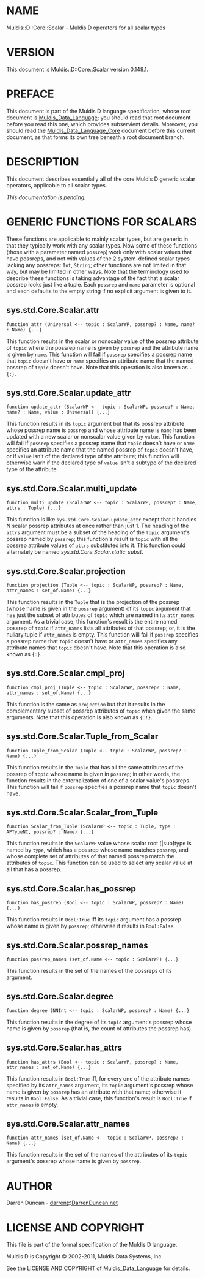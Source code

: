 # NAME

Muldis::D::Core::Scalar - Muldis D operators for all scalar types

# VERSION

This document is Muldis::D::Core::Scalar version 0.148.1.

# PREFACE

This document is part of the Muldis D language specification, whose root
document is [Muldis_Data_Language](Muldis_Data_Language.md); you should read that root document before
you read this one, which provides subservient details.  Moreover, you
should read the [Muldis_Data_Language_Core](Muldis_Data_Language_Core.md) document before this current
document, as that forms its own tree beneath a root document branch.

# DESCRIPTION

This document describes essentially all of the core Muldis D generic
scalar operators, applicable to all scalar types.

*This documentation is pending.*

# GENERIC FUNCTIONS FOR SCALARS

These functions are applicable to mainly scalar types, but are generic in
that they typically work with any scalar types.  Now some of these
functions (those with a parameter named `possrep`) work only with scalar
values that have possreps, and not with values of the 2 system-defined
scalar types lacking any possreps: `Int`, `String`; other functions are
not limited in that way, but may be limited in other ways.  Note that the
terminology used to describe these functions is taking advantage of the
fact that a scalar possrep looks just like a tuple.  Each `possrep`
and `name` parameter is optional and each defaults to the empty string if
no explicit argument is given to it.

## sys.std.Core.Scalar.attr

`function attr (Universal <-- topic : ScalarWP,
possrep? : Name, name? : Name) {...}`

This function results in the scalar or nonscalar value of the possrep
attribute of `topic` where the possrep name is given by `possrep` and the
attribute name is given by `name`.  This function will fail if `possrep`
specifies a possrep name that `topic` doesn't have or `name` specifies an
attribute name that the named possrep of `topic` doesn't have.  Note that
this operation is also known as `.{:}`.

## sys.std.Core.Scalar.update_attr

`function update_attr (ScalarWP <-- topic : ScalarWP, possrep? : Name,
name? : Name, value : Universal) {...}`

This function results in its `topic` argument but that its possrep
attribute whose possrep name is `possrep` and whose attribute name is
`name` has been updated with a new scalar or nonscalar value given by
`value`.  This function will fail if `possrep` specifies a possrep name
that `topic` doesn't have or `name` specifies an attribute name that the
named possrep of `topic` doesn't have, or if `value` isn't of the
declared type of the attribute; this function will otherwise warn if the
declared type of `value` isn't a subtype of the declared type of the
attribute.

## sys.std.Core.Scalar.multi_update

`function multi_update (ScalarWP <--
topic : ScalarWP, possrep? : Name, attrs : Tuple) {...}`

This function is like `sys.std.Core.Scalar.update_attr` except that it
handles N scalar possrep attributes at once rather than just 1.  The
heading of the `attrs` argument must be a subset of the heading of the
`topic` argument's possrep named by `possrep`; this function's result is
`topic` with all the possrep attribute values of `attrs` substituted into
it.  This function could alternately be named
*sys.std.Core.Scalar.static_subst*.

## sys.std.Core.Scalar.projection

`function projection (Tuple <-- topic : ScalarWP,
possrep? : Name, attr_names : set_of.Name) {...}`

This function results in the `Tuple` that is the projection of the
possrep (whose name is given in the `possrep` argument) of its `topic`
argument that has just the subset of attributes of `topic` which are named
in its `attr_names` argument.  As a trivial case, this function's result
is the entire named possrep of `topic` if `attr_names` lists all
attributes of that possrep; or, it is the nullary tuple if `attr_names` is
empty.  This function will fail if `possrep` specifies a possrep name that
`topic` doesn't have or `attr_names` specifies any attribute names that
`topic` doesn't have.  Note that this operation is also known as `{:}`.

## sys.std.Core.Scalar.cmpl_proj

`function cmpl_proj (Tuple <--
topic : ScalarWP, possrep? : Name, attr_names : set_of.Name) {...}`

This function is the same as `projection` but that it results in the
complementary subset of possrep attributes of `topic` when given the same
arguments.  Note that this operation is also known as `{:!}`.

## sys.std.Core.Scalar.Tuple_from_Scalar

`function Tuple_from_Scalar (Tuple <--
topic : ScalarWP, possrep? : Name) {...}`

This function results in the `Tuple` that has all the same attributes of
the possrep of `topic` whose name is given in `possrep`; in other words,
the function results in the externalization of one of a scalar value's
possreps.  This function will fail if `possrep` specifies a possrep name
that `topic` doesn't have.

## sys.std.Core.Scalar.Scalar_from_Tuple

`function Scalar_from_Tuple (ScalarWP <--
topic : Tuple, type : APTypeNC, possrep? : Name) {...}`

This function results in the `ScalarWP` value whose scalar root
[|sub]type is named by `type`, which has a possrep whose name matches
`possrep`, and whose complete set of attributes of that named possrep
match the attributes of `topic`.  This function can be used to select any
scalar value at all that has a possrep.

## sys.std.Core.Scalar.has_possrep

`function has_possrep (Bool <-- topic : ScalarWP,
possrep? : Name) {...}`

This function results in `Bool:True` iff its `topic` argument has a
possrep whose name is given by `possrep`; otherwise it results in
`Bool:False`.

## sys.std.Core.Scalar.possrep_names

`function possrep_names (set_of.Name <-- topic : ScalarWP) {...}`

This function results in the set of the names of the possreps of its
argument.

## sys.std.Core.Scalar.degree

`function degree (NNInt <-- topic : ScalarWP, possrep? : Name) {...}`

This function results in the degree of its `topic` argument's possrep
whose name is given by `possrep` (that is, the count of attributes the
possrep has).

## sys.std.Core.Scalar.has_attrs

`function has_attrs (Bool <-- topic : ScalarWP,
possrep? : Name, attr_names : set_of.Name) {...}`

This function results in `Bool:True` iff, for every one of the attribute
names specified by its `attr_names` argument, its `topic` argument's
possrep whose name is given by `possrep` has an attribute with that name;
otherwise it results in `Bool:False`.  As a trivial case, this function's
result is `Bool:True` if `attr_names` is empty.

## sys.std.Core.Scalar.attr_names

`function attr_names (set_of.Name <--
topic : ScalarWP, possrep? : Name) {...}`

This function results in the set of the names of the attributes of its
`topic` argument's possrep whose name is given by `possrep`.

# AUTHOR

Darren Duncan - darren@DarrenDuncan.net

# LICENSE AND COPYRIGHT

This file is part of the formal specification of the Muldis D language.

Muldis D is Copyright © 2002-2011, Muldis Data Systems, Inc.

See the LICENSE AND COPYRIGHT of [Muldis_Data_Language](Muldis_Data_Language.md) for details.
